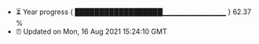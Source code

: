 - ⏳ Year progress { ██████████████████▁▁▁▁▁▁▁▁▁▁▁▁ } 62.37 %
- ⏰ Updated on Mon, 16 Aug 2021 15:24:10 GMT

